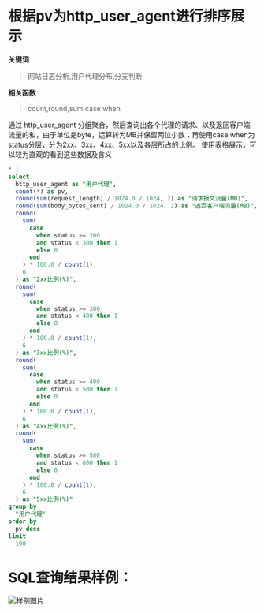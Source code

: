 # 根据pv为http_user_agent进行排序展示
**关键词**
> 网站日志分析,用户代理分布,分支判断

**相关函数**
> count,round,sum,case when

通过 http_user_agent 分组聚合，然后查询出各个代理的请求、以及返回客户端流量的和，由于单位是byte，运算转为MB并保留两位小数；再使用case when为status分层，分为2xx、3xx、4xx、5xx以及各层所占的比例。
使用表格展示，可以较为直观的看到这些数据及含义


```SQL
* |
select
  http_user_agent as "用户代理",
  count(*) as pv,
  round(sum(request_length) / 1024.0 / 1024, 2) as "请求报文流量(MB)",
  round(sum(body_bytes_sent) / 1024.0 / 1024, 2) as "返回客户端流量(MB)",
  round(
    sum(
      case
        when status >= 200
        and status < 300 then 1
        else 0
      end
    ) * 100.0 / count(1),
    6
  ) as "2xx比例(%)",
  round(
    sum(
      case
        when status >= 300
        and status < 400 then 1
        else 0
      end
    ) * 100.0 / count(1),
    6
  ) as "3xx比例(%)",
  round(
    sum(
      case
        when status >= 400
        and status < 500 then 1
        else 0
      end
    ) * 100.0 / count(1),
    6
  ) as "4xx比例(%)",
  round(
    sum(
      case
        when status >= 500
        and status < 600 then 1
        else 0
      end
    ) * 100.0 / count(1),
    6
  ) as "5xx比例(%)"
group by
  "用户代理"
order by
  pv desc
limit
  100
```

# SQL查询结果样例：

![样例图片](http://slsconsole.oss-cn-hangzhou.aliyuncs.com/sql_sample/1584620062989slb-access-log-slb_layer7_access_center_client_pv_china_distribution.png)